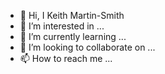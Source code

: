 - 👋 Hi, I Keith Martin-Smith
- 👀 I’m interested in ...
- 🌱 I’m currently learning ...
- 💞️ I’m looking to collaborate on ...
- 📫 How to reach me ...



<!---
Mr Smith a ✨ special ✨ repository because its `README.md` (this file) appears on your GitHub profile.
You can click the Preview link to take a look at your changes.
--->
